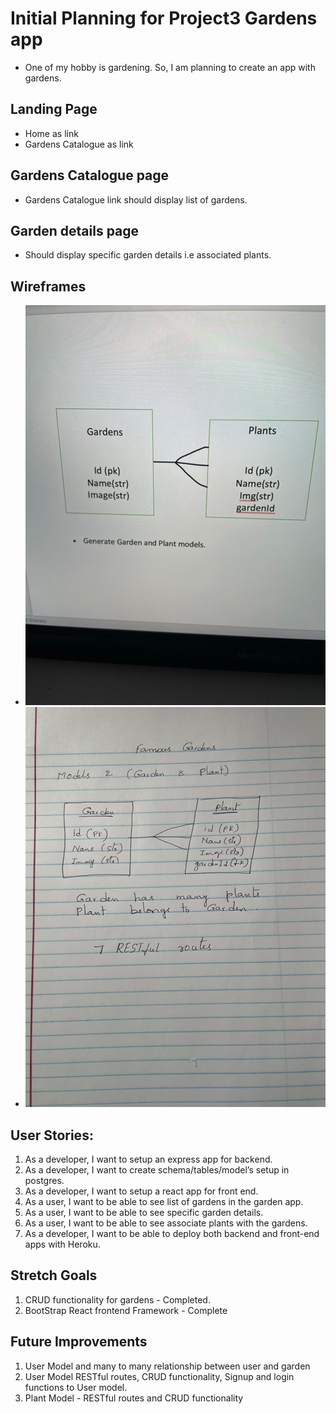 # Initial Planning for Project3 Gardens app
 - One of my hobby is gardening. So, I am planning to create an app with gardens. 
 
 ## Landing Page
 - Home as link 
 - Gardens Catalogue as link
  
 ## Gardens Catalogue page
 - Gardens Catalogue link should display list of gardens.

 ## Garden details page
 - Should display specific garden details i.e associated plants.

 ## Wireframes
 - ![informed optimism?](img/IMG_0666.jpg)
 - ![informed optimism?](img/IMG_0669.jpg)

## User Stories:
1.	As a developer, I want to setup an express app for backend.
2.	As a developer, I want to create schema/tables/model’s setup in postgres. 
3.	As a developer, I want to setup a react app for front end.
4.	As a user, I want to be able to see list of gardens in the garden app.
5.	As a user, I want to be able to see specific garden details.
6.	As a user, I want to be able to see associate plants with the gardens.
7.	As a developer, I want to be able to deploy both backend and front-end apps with Heroku.

## Stretch Goals
1. CRUD functionality for gardens - Completed.
2. BootStrap React frontend Framework - Complete

## Future Improvements
1. User Model and many to many relationship between user and garden
2. User Model RESTful routes, CRUD functionality, Signup and login functions to User model.
3. Plant Model - RESTful routes and CRUD functionality
